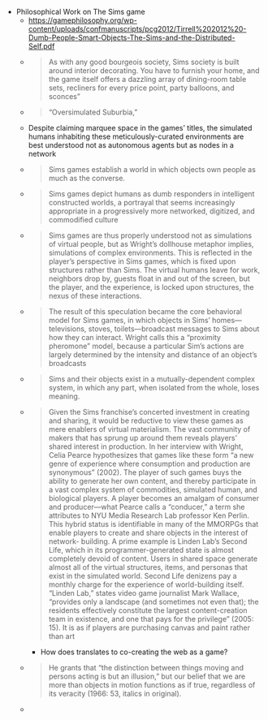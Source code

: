 - Philosophical Work on The Sims game
	- https://gamephilosophy.org/wp-content/uploads/confmanuscripts/pcg2012/Tirrell%202012%20-Dumb-People-Smart-Objects-The-Sims-and-the-Distributed-Self.pdf
	- > As with any good bourgeois society, Sims society is built around interior
	  decorating. You have to furnish your home, and the game itself offers a dazzling array of
	  dining-room table sets, recliners for every price point, party balloons, and sconces”
	- > “Oversimulated Suburbia,”
	- Despite claiming marquee space in the games’ titles, the simulated humans inhabiting these
	  meticulously-curated environments are best understood not as autonomous agents but as
	  nodes in a network
	- > Sims games establish a world in which objects own people as much as the converse.
	- > Sims games depict humans as dumb responders in intelligent constructed
	  worlds, a portrayal that seems increasingly appropriate in a progressively more networked,
	  digitized, and commodified culture
	- > Sims games are thus properly understood not as
	  simulations of virtual people, but as Wright’s dollhouse metaphor implies, simulations of
	  complex environments. This is reflected in the player’s perspective in Sims games, which is
	  fixed upon structures rather than Sims. The virtual humans leave for work, neighbors drop
	  by, guests float in and out of the screen, but the player, and the experience, is locked upon
	  structures, the nexus of these interactions.
	- > The result of this speculation became the core behavioral model for Sims games, in which objects
	  in Sims’ homes—televisions, stoves, toilets—broadcast messages to Sims about how they
	  can interact. Wright calls this a “proximity pheromone” model, because a particular Sim’s
	  actions are largely determined by the intensity and distance of an object’s broadcasts
	- > Sims and
	  their objects exist in a mutually-dependent complex system, in which any part, when isolated
	  from the whole, loses meaning.
	- > Given the Sims franchise’s concerted investment in creating and sharing, it would be
	  reductive to view these games as mere enablers of virtual materialism. The vast community
	  of makers that has sprung up around them reveals players’ shared interest in production. In
	  her interview with Wright, Celia Pearce hypothesizes that games like these form “a new
	  genre of experience where consumption and production are synonymous” (2002). The player
	  of such games buys the ability to generate her own content, and thereby participate in a vast
	  complex system of commodities, simulated human, and biological players. A player becomes
	  an amalgam of consumer and producer—what Pearce calls a “conducer,” a term she attributes
	  to NYU Media Research Lab professor Ken Perlin. This hybrid status is identifiable in many
	  of the MMORPGs that enable players to create and share objects in the interest of network-
	  building. A prime example is Linden Lab’s Second Life, which in its programmer-generated
	  state is almost completely devoid of content. Users in shared space generate almost all of the
	  virtual structures, items, and personas that exist in the simulated world. Second Life denizens
	  pay a monthly charge for the experience of world-building itself. “Linden Lab,” states video
	  game journalist Mark Wallace, “provides only a landscape (and sometimes not even that); the
	  residents effectively constitute the largest content-creation team in existence, and one that
	  pays for the privilege” (2005: 15). It is as if players are purchasing canvas and paint rather
	  than art
		- How does translates to co-creating the web as a game?
	- > He grants that “the distinction between things moving
	  and persons acting is but an illusion,” but our belief that we are more than objects in motion
	  functions as if true, regardless of its veracity (1966: 53, italics in original).
	-